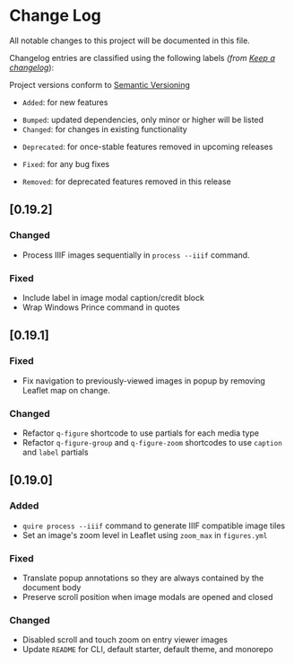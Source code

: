 # Change Log

All notable changes to this project will be documented in this file.

Changelog entries are classified using the following labels _(from [Keep a changelog](https://keepachangelog.com/en/1.0.0/)_):

Project versions conform to [Semantic Versioning](https://semver.org/)

- `Added`: for new features
* `Bumped`: updated dependencies, only minor or higher will be listed
* `Changed`: for changes in existing functionality
- `Deprecated`: for once-stable features removed in upcoming releases
* `Fixed`: for any bug fixes
- `Removed`: for deprecated features removed in this release

<a name="0.19.2"></a>

## [0.19.2]

### Changed
- Process IIIF images sequentially in `process --iiif` command.

### Fixed
- Include label in image modal caption/credit block
- Wrap Windows Prince command in quotes

<a name="0.19.1"></a>

## [0.19.1]

### Fixed

- Fix navigation to previously-viewed images in popup by removing Leaflet map on change.

### Changed
- Refactor `q-figure` shortcode to use partials for each media type
- Refactor `q-figure-group` and `q-figure-zoom` shortcodes to use `caption` and `label` partials

<a name="0.19.0"></a>

## [0.19.0]

### Added
- `quire process --iiif` command to generate IIIF compatible image tiles
- Set an image's zoom level in Leaflet using `zoom_max` in `figures.yml`

### Fixed
- Translate popup annotations so they are always contained by the document body
- Preserve scroll position when image modals are opened and closed

### Changed
- Disabled scroll and touch zoom on entry viewer images
- Update `README` for CLI, default starter, default theme, and monorepo
